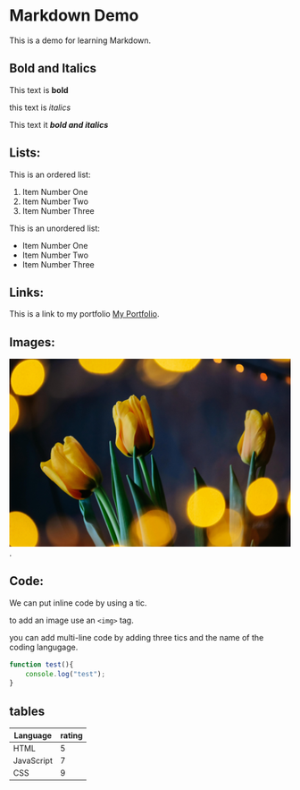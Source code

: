 # Markdown Demo

This is a demo for learning Markdown. 

## Bold and Italics

This text is **bold**

this text is _italics_

This text it **_bold and italics_**


## Lists:

This is an ordered list:

1. Item Number One
2. Item Number Two
3. Item Number Three


This is an unordered list:
- Item Number One
- Item Number Two
- Item Number Three


## Links:

This is a link to my portfolio [My Portfolio](https://google.ca).

## Images:

![Yellow Tulips](tulips.jpg).


## Code:

We can put inline code by using a tic. 

to add an image use an `<img>` tag.  
<!-- tic are next to the one on the keyboard top left of keyboard -->

you can add multi-line code by adding three tics and the name of the coding langugage. 

```javascript
function test(){
    console.log("test");
}
```


## tables

| Language  | rating |
| --------- | ------ |
| HTML      |5       |
|JavaScript |7       |
|CSS        |9       |